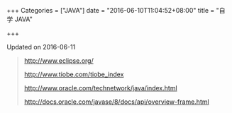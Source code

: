 +++
Categories = ["JAVA"]
date = "2016-06-10T11:04:52+08:00"
title = "自学 JAVA"

+++

<!--more-->

Updated on 2016-06-11

> http://www.eclipse.org/
>
> http://www.tiobe.com/tiobe_index
>
> http://www.oracle.com/technetwork/java/index.html
>
> http://docs.oracle.com/javase/8/docs/api/overview-frame.html